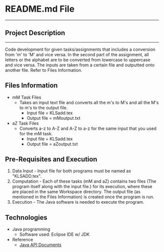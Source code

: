 # README.md File
---


## Project Description
---
Code development for given tasks/assignments that includes a conversion from 'm' to 'M' and vice versa. In the second part of the assignment, all letters or the alphabet are to be converted from lowercase to uppercase and vice versa. The inputs are taken from a certain file and outputted onto another file. Refer to Files Information.

## Files Information
* mM Task Files
     * Takes an input text file  and converts all the m's to M's and all the M's to m's to the output file.
       * Input file = KLSadd.tex
       * Output file = mMoutput.txt
* aZ Task Files
     * Converts a-z to A-Z and A-Z to a-z for the same input that you used for the mM task.
       * Input file = KLSadd.tex
       * Output file = aZoutput.txt

## Pre-Requisites and Execution
1. Data Input - Input file for both programs must be named as "KLSADD.tex".
2. Computation - Each of these tasks (mM and aZ) contains two files (The program itself along with the input file.) for its execution, where these are placed in the same Workspace directory. The output file (as mentioned in the Files Information) is created once the program is run.
3. Execution - The Java software is needed to execute the program.

## Technologies
* Java programming
  * Software used: Eclipse IDE w/ JDK
* Reference
  * [Java API Documents](https://docs.oracle.com/javase/7/docs/api/) 


